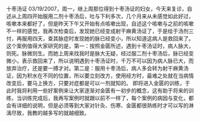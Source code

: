 十枣汤证
03/19/2007，周一，继上周那位得到十枣汤证的妇女，今天来复诊，自述从上周四开始服用二剂十枣汤后，吐与下利多次，几个月来从未感觉如此好过，咳嗽本来都好了，但是昨天下午又开始有点咳嗽出现，自述这个咳嗽与之前的咳嗽不一样的感觉，我再次检查后，发现她已经变成射干麻黄汤证了，于是给于汤剂三付，再服用四天，查其脉症时发现她的脉已经变小，所以知道这病人是救回来了。
这个案例值得大家研究的是，第一：按照金匮所述，遇到十枣汤证时，病人脉大，则死。脉微则生。而她上周来找我时是脉大无疑，经过服二剂十枣汤后，脉已经变微小，表示救回来了，所以说明遇到十枣汤证时，千万不可以因为病人脉已大，而放弃治疗，还是要一搏才对。第二是：服用十枣汤后，病人多会转为射干麻黄汤证，因为积水在不同的位置，所以要立刻改方，使用经方时，最难之处就在当病情改变后，要马上换方，只要对症都是可以一剂就知的。
即将进入金匮的训练，于此时我将利用一些好案例来让大家逐渐对金匮有一初步的概念，这有助于将来的训练，当训练完成后，我再写案例时就跟以前不一样了，每个案例的病因与变化，都会有详细的说明，但是必须等到大家对针灸、伤寒、金匮都很熟练时才可以写的淋漓尽致，我教的越多写的就越细致。